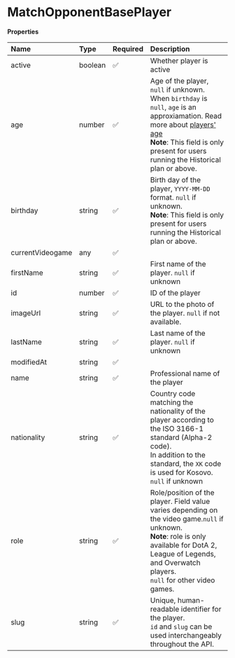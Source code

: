 # MatchOpponentBasePlayer

**Properties**

| Name             | Type    | Required | Description                                                                                                                                                                                                                                    |
| :--------------- | :------ | :------- | :--------------------------------------------------------------------------------------------------------------------------------------------------------------------------------------------------------------------------------------------- |
| active           | boolean | ✅       | Whether player is active                                                                                                                                                                                                                       |
| age              | number  | ✅       | Age of the player, `null` if unknown. When `birthday` is `null`, `age` is an approxiamation. Read more about [players' age](/docs/about-players-age) <br/>**Note**: This field is only present for users running the Historical plan or above. |
| birthday         | string  | ✅       | Birth day of the player, `YYYY-MM-DD` format. `null` if unknown. <br/>**Note**: This field is only present for users running the Historical plan or above.                                                                                     |
| currentVideogame | any     | ✅       |                                                                                                                                                                                                                                                |
| firstName        | string  | ✅       | First name of the player. `null` if unknown                                                                                                                                                                                                    |
| id               | number  | ✅       | ID of the player                                                                                                                                                                                                                               |
| imageUrl         | string  | ✅       | URL to the photo of the player. `null` if not available.                                                                                                                                                                                       |
| lastName         | string  | ✅       | Last name of the player. `null` if unknown                                                                                                                                                                                                     |
| modifiedAt       | string  | ✅       |                                                                                                                                                                                                                                                |
| name             | string  | ✅       | Professional name of the player                                                                                                                                                                                                                |
| nationality      | string  | ✅       | Country code matching the nationality of the player according to the ISO 3166-1 standard (Alpha-2 code). <br/>In addition to the standard, the `XK` code is used for Kosovo. <br/>`null` if unknown                                            |
| role             | string  | ✅       | Role/position of the player. Field value varies depending on the video game.`null` if unknown. <br/>**Note**: role is only available for DotA 2, League of Legends, and Overwatch players. <br/>`null` for other video games.                  |
| slug             | string  | ✅       | Unique, human-readable identifier for the player. <br/>`id` and `slug` can be used interchangeably throughout the API.                                                                                                                         |
